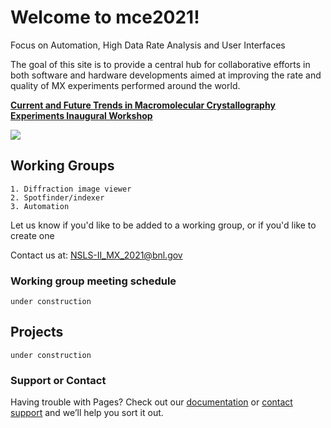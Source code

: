 # Welcome to mce2021!

Focus on Automation, High Data Rate Analysis and User Interfaces

The goal of this site is to provide a central hub for collaborative efforts in both software and hardware developments aimed at improving the rate and quality of MX experiments performed around the world.

[**Current and Future Trends in Macromolecular Crystallography Experiments Inaugural Workshop**](https://www.bnl.gov/mce2021)

<img src="https://mce2021.github.io/images/AMX_hutch.png" />

## Working Groups
```
1. Diffraction image viewer
2. Spotfinder/indexer
3. Automation
```
Let us know if you'd like to be added to a working group, or if you'd like to create one

Contact us at: NSLS-II_MX_2021@bnl.gov


### Working group meeting schedule
```
under construction
```

## Projects
```
under construction
```

### Support or Contact

Having trouble with Pages? Check out our [documentation](https://docs.github.com/categories/github-pages-basics/) or [contact support](https://support.github.com/contact) and we’ll help you sort it out.
